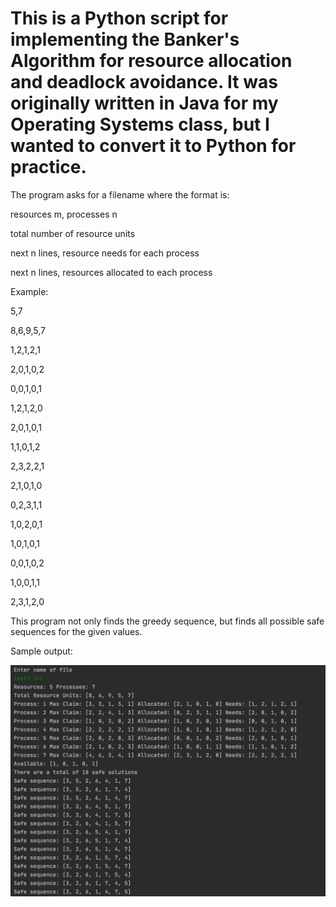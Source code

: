 # This is a Python script for implementing the Banker's Algorithm for resource allocation and deadlock avoidance. It was originally written in Java for my Operating Systems class, but I wanted to convert it to Python for practice.

The program asks for a filename where the format is:

resources m, processes n

total number of resource units

next n lines, resource needs for each process

next n lines, resources allocated to each process


Example:

5,7

8,6,9,5,7

1,2,1,2,1

2,0,1,0,2

0,0,1,0,1

1,2,1,2,0

2,0,1,0,1

1,1,0,1,2

2,3,2,2,1

2,1,0,1,0

0,2,3,1,1

1,0,2,0,1

1,0,1,0,1

0,0,1,0,2

1,0,0,1,1

2,3,1,2,0

This program not only finds the greedy sequence, but finds all possible safe sequences for the given values.

Sample output:

![Screenshot1](https://raw.githubusercontent.com/friedunit/bankers_algorithm/main/Screen_Shots/Screen%20Shot%202020-09-25%20at%208.01.01%20PM.png)

